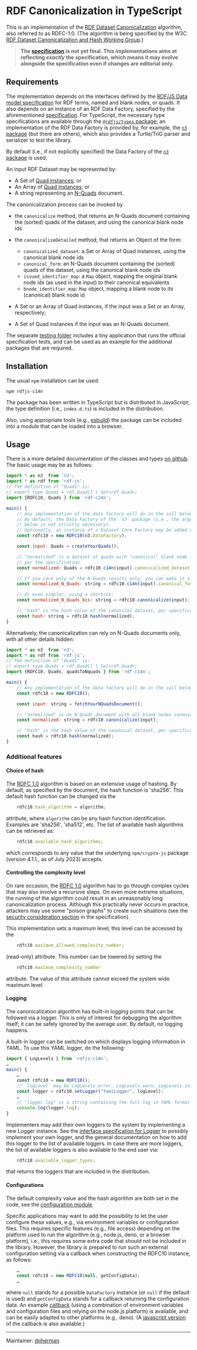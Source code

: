 # RDF Canonicalization in TypeScript

This is an implementation of the [RDF Dataset Canonicalization](https://www.w3.org/TR/rdf-canon/) algorithm, also referred to as RDFC-1.0. (The algorithm is being specified by the W3C [RDF Dataset Canonicalization and Hash Working Group](https://www.w3.org/groups/wg/rch).)

> **The [specification](https://www.w3.org/TR/rdf-canon/) is not yet final. This implementations aims at reflecting _exactly_ the specification, which means it may evolve alongside the specification even if changes are editorial only.**

## Requirements

The implementation depends on the interfaces defined by the [RDF/JS Data model specification](http://rdf.js.org/data-model-spec/) for RDF terms, named and blank nodes, or quads. It also depends on an instance of an RDF Data Factory, specified by the aforementioned [specification](http://rdf.js.org/data-model-spec/#datafactory-interface). For TypeScript, the necessary type specifications are available through the [`@rdfjs/types` package](https://www.npmjs.com/package/@rdfjs/types); an implementation of the RDF Data Factory is provided by, for example, the [`n3` package](https://www.npmjs.com/package/n3) (but there are others), which also provides a Turtle/TriG parser and serializer to test the library.

By default (i.e., if not explicitly specified) the Data Factory of the [`n3` package](https://www.npmjs.com/package/n3) is used.

An input RDF Dataset may be represented by: 

- A Set of [Quad instances](https://rdf.js.org/data-model-spec/#quad-interface); or
- An Array of [Quad instances](https://rdf.js.org/data-model-spec/#quad-interface); or
- A string representing an [N-Quads](http://www.w3.org/TR/n-quads/) document.

The canonicalization process can be invoked by

- the `canonicalize` method, that returns an N-Quads document containing the (sorted) quads of the dataset, and using the canonical blank node ids
- the `canonicalizeDetailed` method, that returns an Object of the form:
  - `canonicalized_dataset`: a Set or Array of Quad instances, using the canonical blank node ids
  - `canonical_form`: an N-Quads document containing the (sorted) quads of the dataset, using the canonical blank node ids
  - `issued_identifier_map`: a `Map` object, mapping the original blank node ids (as used in the input) to their canonical equivalents
  - `bnode_identifier_map`: `Map` object, mapping a blank node to its (canonical) blank node id

- A Set or an Array of Quad instances, if the input was a Set or an Array, respectively;
- A Set of Quad instances if the input was an N-Quads document.

The separate [testing folder](https://github.com/iherman/rdfjs-c14n/tree/main/testing) includes a tiny application that runs the official specification tests, and can be used as an example for the additional packages that are required. 

## Installation

The usual `npm` installation can be used:

```
npm rdfjs-c14n
```

The package has been written in TypeScript but is distributed in JavaScript; the type definition (i.e., `index.d.ts`) is included in the distribution.

Also, using appropriate tools (e.g., [esbuild](https://esbuild.github.io/)) the package can be included into a module that can be loaded into a browser.

## Usage

There is a more detailed documentation of the classes and types [on github](https://iherman.github.io/rdfjs-c14n/). The basic usage may be as follows:

```js
import * as n3  from 'n3';
import * as rdf from 'rdf-js';
// The definition of "Quads" is:
// export type Quads = rdf.Quad[] | Set<rdf.Quad>; 
import {RDFC10, Quads } from 'rdf-c14n';

main() {
    // Any implementation of the data factory will do in the call below.
    // By default, the Data Factory of the `n3` package (i.e., the argument in the call
    // below is not strictly necessary).
    // Optionally, an instance of a Dataset Core Factory may be added as a second argument.
    const rdfc10 = new RDFC10(n3.DataFactory);  

    const input: Quads = createYourQuads();

    // "normalized" is a dataset of quads with "canonical" blank node labels
    // per the specification. 
    const normalized: Quads = rdfc10.c14n(input).canonicalized_dataset;

    // If you care only of the N-Quads results only, you can make it simpler
    const normalized_N_Quads: string = rdfc10.c14n(input).canonical_form;

    // Or even simpler, using a shortcut:
    const normalized_N_Quads_bis: string = rdfc10.canonicalize(input);

    // "hash" is the hash value of the canonical dataset, per specification
    const hash: string = rdfc10.hash(normalized);
}
```

Alternatively, the canonicalization can rely on N-Quads documents only, with all other details hidden:

```js
import * as n3  from 'n3';
import * as rdf from 'rdf-js';
// The definition of "Quads" is:
// export type Quads = rdf.Quad[] | Set<rdf.Quad>; 
import {RDFC10, Quads, quadsToNquads } from 'rdf-c14n';

main() {
    // Any implementation of the data factory will do in the call below.
    const rdfc10 = new RDFC10();  

    const input: string = fetchYourNQuadsDocument();

    // "normalized" is an N-Quads document with all blank nodes canonicalized 
    const normalized: string = rdfc10.canonicalize(input);

    // "hash" is the hash value of the canonical dataset, per specification
    const hash = rdfc10.hash(normalized);
}
```


### Additional features

#### Choice of hash

The [RDFC 1.0](https://www.w3.org/TR/rdf-canon/) algorithm is based on an extensive usage of hashing. By default, as specified by the document, the hash function is 'sha256'. This default hash function can be changed via the

```js
    rdfc10.hash_algorithm = algorithm;
```

attribute, where `algorithm` can be any hash function identification. Examples are 'sha256', 'sha512', etc. The list of available hash algorithms can be retrieved as:

```js
    rdfc10.available_hash_algorithms;
```

which corresponds to any value that the underlying `npm/crypto-js` package (version 4.1.1., as of July 2023) accepts. 

#### Controlling the complexity level

On rare occasion, the [RDFC 1.0](https://www.w3.org/TR/rdf-canon/) algorithm has to go through complex
cycles that may also involve a recursive steps. On even more extreme situations, the running of the algorithm could result in an unreasonably long canonicalization process. Although this practically never occurs in practice, attackers may use some "poison graphs" to create such situations (see the [security consideration section](https://www.w3.org/TR/rdf-canon/#security-considerations) in the specification).

This implementation sets a maximum level; this level can be accessed by the

```js
    rdfc10.maximum_allowed_complexity_number;
```

(read-only) attribute. This number can be lowered by setting the 

```js
    rdfc10.maximum_complexity_number
```

attribute. The value of this attribute cannot exceed the system wide maximum level.

#### Logging

The canonicalization algorithm has built-in logging points that can be followed via a logger. This is only of interest for debugging the algorithm itself; it can be safely ignored by the average user. By default, no logging happens.

A built-in logger can be switched on which displays logging information in YAML. To use this YAML logger, do the following:

```js
import { LogLevels } from 'rdfjs-c14n';
…
main() {
    …
    const rdfc10 = new RDFC10();
    // `logLevel` may be LogLevels.error, LogLevels.warn, LogLevels.info, LogLevels.debug  
    const logger = rdfc10.setLogger("YamlLogger", logLevel);
    …
    // "logger.log" is a string containing the full log in YAML format
    console.log(logger.log);
}
```

Implementers may add their own loggers to the system by implementing a new Logger instance. See the [interface specification for Logger](https://iherman.github.io/rdfjs-c14n/interfaces/lib_logging.Logger.html) to possibly implement your own logger, and the general documentation on how to add this logger to the list of available loggers. In case there are more loggers, the list of available loggers is also available to the end user via:

```js
    rdfc10.available_logger_types;
```

that returns the loggers that are included in the distribution.

#### Configurations

The default complexity value and the hash algorithm are both set in the code, see the [configuration module](https://iherman.github.io/rdfjs-c14n/modules/lib_config.html).

Specific applications may want to add the possibility to let the user configure these values, e.g., via environment variables or configuration files. This requires specific features (e.g., file access) depending on the platform used to run the algorithm (e.g., node.js, deno, or a browser platform), i.e., this requires some extra code that should not be included in the library. However, the library _is_ prepared to run such an external configuration setting via a callback when constructing the RDFC10 instance, as follows:

```js
    …
    const rdfc10 = new RDFC10(null, getConfigData);
    …
```

where `null` stands for a possible `DataFactory` instance (or `null` if the default is used) and `getConfigData` stands for a callback returning the configuration data. An example [callback](https://github.com/iherman/rdfjs-c14n/blob/main/extras/nodeConfiguration.ts) (using a combination of environment variables and configuration files and relying on the node.js platform) is available, and can be easily adapted to other platforms (e.g., deno). (A [javascript version](https://github.com/iherman/rdfjs-c14n/blob/main/extras/nodeConfiguration.js) of the callback is also available.)

---

Maintainer: [@iherman](https://github.com/iherman)
